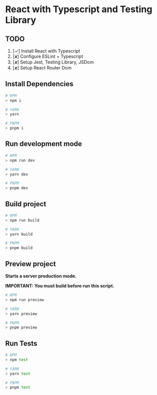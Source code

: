# React with Typescript and Testing Library

## TODO

1. [✓] Install React with Typescript
2. [𝒙] Configure ESLint + Typescript
3. [𝒙] Setup Jest, Testing Library, JSDom
4. [𝒙] Setup React Router Dom

## Install Dependencies

```bash
# NPM
> npm i

# YARN
> yarn

# PNPM
> pnpm i
```

## Run development mode

```bash
# NPM
> npm run dev

# YARN
> yarn dev

# PNPM
> pnpm dev
```

## Build project

```bash
# NPM
> npm run build

# YARN
> yarn build

# PNPM
> pnpm build
```

## Preview project

__Starts a server production mode.__

__IMPORTANT: You must build before run this script.__

```bash
# NPM
> npm run preview

# YARN
> yarn preview

# PNPM
> pnpm preview
```

## Run Tests

```bash
# NPM
> npm test

# YARN
> yarn test

# PNPM
> pnpm test
```
